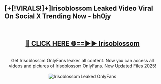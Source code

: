 <h2>[+[!VIRALS!]+]Irisoblossom Leaked Video Viral On Social X Trending Now - bh0jy</h2>
<br>
<div align="center">
<h2><a href="https://libra.edu.pl?Irisoblossom" rel="nofollow">🔴 CLICK HERE 🌐==►► Irisoblossom</a></h2>
<br>
Get Irisoblossom OnlyFans leaked all content. Now you can access all videos and pictures of Irisoblossom OnlyFans. New Updated Files 2025!
<br>
<br>
<a href="https://libra.edu.pl?Irisoblossom" rel="nofollow" data-target="animated-image.originalLink"><img src="https://i.ibb.co.com/WyWwxjT/player-gif2.gif" alt="Irisoblossom Leaked OnlyFans" style="max-width: 100%; display: inline-block;" data-target="animated-image.originalImage"></a>
</div>
<br>